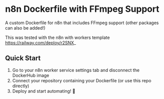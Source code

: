 # n8n Dockerfile with FFmpeg Support

A custom Dockerfile for n8n that includes FFmpeg support (other packages can also be added!)

This was tested with the n8n with workers template https://railway.com/deploy/r2SNX_

## Quick Start

1. Go to your n8n worker service settings tab and disconnect the DockerHub image
2. Connect your repository containing your Dockerfile (or use this repo directly)
3. Deploy and start automating! 🎉

